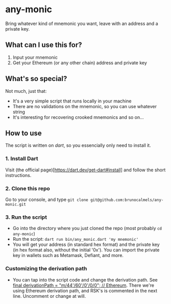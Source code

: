 # any-monic
Bring whatever kind of mnemonic you want, leave with an address and a private key.

## What can I use this for?
1. Input your mnemonic
2. Get your Ethereum (or any other chain) address and private key

## What's so special?
Not much, just that:
- It's a very simple script that runs locally in your machine
- There are no validations on the mnemonic, so you can use whatever string
- It's interesting for recovering crooked mnemonics and so on...

## How to use
The script is written on _dart_, so you essencially only need to install it.

### 1. Install Dart
Visit (the official page)[https://dart.dev/get-dart#install] and follow the short instructions.

### 2. Clone this repo
Go to your console, and type `git clone git@github.com:brunocalmels/any-monic.git`

### 3. Run the script
- Go into the directory where you just cloned the repo (most probably `cd any-monic`)
- Run the script: `dart run bin/any_monic.dart 'my mnemonic'`
- You will get your address (in standard hex format) and the private key (in hex format also, without the initial '0x'). You can import the private key in wallets such as Metamask, Defiant, and more. 

### Customizing the derivation path
- You can tap into the script code and change the derivation path. See [final derivationPath = "m/44'/60'/0'/0/0"; // Ethereum](https://github.com/brunocalmels/any-monic/blob/55d753567875e544f99dfeb7e9ebb7ceba5c658c/bin/any_monic.dart#L49-L50). There we're using Ethereum derivation path, and RSK's is commented in the next line. Uncomment or change at will. 
